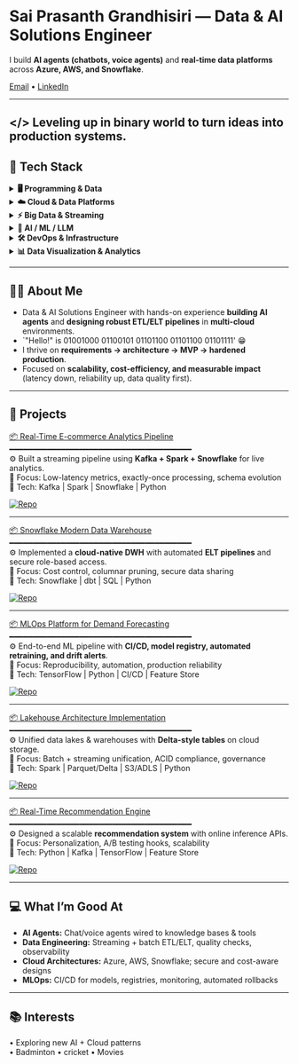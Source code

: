 # Sai Prasanth Grandhisiri — Data & AI Solutions Engineer  

I build **AI agents (chatbots, voice agents)** and **real-time data platforms** across **Azure, AWS, and Snowflake**.    

[Email](mailto:saiprasanth.grandhisiri@gmail.com) • [LinkedIn](https://linkedin.com/in/prasanth9883)  

---
</> Leveling up in binary world to turn ideas into production systems.
---

## 🧰 Tech Stack

<details>
<summary><strong>🖥️ Programming & Data</strong></summary>
<br>

![Python](https://img.shields.io/badge/Python-3776AB?style=for-the-badge&logo=python&logoColor=white)
![SQL](https://img.shields.io/badge/SQL-336791?style=for-the-badge&logo=postgresql&logoColor=white)
![Jupyter](https://img.shields.io/badge/Jupyter-F37626?style=for-the-badge&logo=jupyter&logoColor=white)

</details>

<details>
<summary><strong>☁️ Cloud & Data Platforms</strong></summary>
<br>

![Azure](https://img.shields.io/badge/Azure-0089D6?style=for-the-badge&logo=microsoft-azure&logoColor=white)
![AWS](https://img.shields.io/badge/AWS-232F3E?style=for-the-badge&logo=amazon-aws&logoColor=white)
![Snowflake](https://img.shields.io/badge/Snowflake-29B5E8?style=for-the-badge&logo=snowflake&logoColor=white)
![Databricks](https://img.shields.io/badge/Databricks-FF3621?style=for-the-badge&logo=databricks&logoColor=white)

</details>

<details>
<summary><strong>⚡ Big Data & Streaming</strong></summary>
<br>

![Apache Spark](https://img.shields.io/badge/Apache%20Spark-E25A1C?style=for-the-badge&logo=apachespark&logoColor=white)
![Apache Kafka](https://img.shields.io/badge/Apache%20Kafka-231F20?style=for-the-badge&logo=apachekafka&logoColor=white)
![Confluent](https://img.shields.io/badge/Confluent-0B5FFF?style=for-the-badge&logo=confluent&logoColor=white)

</details>

<details>
<summary><strong>🤖 AI / ML / LLM</strong></summary>
<br>

![TensorFlow](https://img.shields.io/badge/TensorFlow-FF6F00?style=for-the-badge&logo=tensorflow&logoColor=white)
![PyTorch](https://img.shields.io/badge/PyTorch-EE4C2C?style=for-the-badge&logo=pytorch&logoColor=white)
![JAX](https://img.shields.io/badge/JAX-4285F4?style=for-the-badge&logo=google&logoColor=white)
![LangChain](https://img.shields.io/badge/LangChain-1C3C3C?style=for-the-badge&logo=chainlink&logoColor=white)
![Hugging Face](https://img.shields.io/badge/🤗%20Hugging%20Face-FFD21E?style=for-the-badge&logoColor=black)
![OpenAI](https://img.shields.io/badge/OpenAI-412991?style=for-the-badge&logo=openai&logoColor=white)

</details>

<details>
<summary><strong>🛠️ DevOps & Infrastructure</strong></summary>
<br>

![Docker](https://img.shields.io/badge/Docker-2496ED?style=for-the-badge&logo=docker&logoColor=white)
![Kubernetes](https://img.shields.io/badge/Kubernetes-326CE5?style=for-the-badge&logo=kubernetes&logoColor=white)
![GitHub Actions](https://img.shields.io/badge/GitHub%20Actions-2088FF?style=for-the-badge&logo=githubactions&logoColor=white)
![Terraform](https://img.shields.io/badge/Terraform-7B42BC?style=for-the-badge&logo=terraform&logoColor=white)

</details>

<details>
<summary><strong>📊 Data Visualization & Analytics</strong></summary>
<br>

![Tableau](https://img.shields.io/badge/Tableau-E97627?style=for-the-badge&logo=tableau&logoColor=white)
![Power BI](https://img.shields.io/badge/Power%20BI-F2C811?style=for-the-badge&logo=powerbi&logoColor=black)
![Plotly](https://img.shields.io/badge/Plotly-3F4F75?style=for-the-badge&logo=plotly&logoColor=white)
![Streamlit](https://img.shields.io/badge/Streamlit-FF4B4B?style=for-the-badge&logo=streamlit&logoColor=white)

</details>

---


## 🙋‍♂️ About Me  

- Data & AI Solutions Engineer with hands-on experience **building AI agents** and **designing robust ETL/ELT pipelines** in **multi-cloud** environments.  
- `"Hello!" is 01001000 01100101 01101100 01101100 01101111' 😁  
- I thrive on **requirements → architecture → MVP → hardened production**.  
- Focused on **scalability, cost-efficiency, and measurable impact** (latency down, reliability up, data quality first).  

---

## 🚀 Projects  

[📦 Real-Time E-commerce Analytics Pipeline](#)  
━━━━━━━━━━━━━━━━━━━━━━━━━━━━━━━━━━━━━━━    
⚙️ Built a streaming pipeline using **Kafka + Spark + Snowflake** for live analytics.  
🎯 Focus: Low-latency metrics, exactly-once processing, schema evolution  
🔧 Tech: Kafka | Spark | Snowflake | Python  

[![Repo](https://img.shields.io/badge/📂-Repository-blue)](#)  


---

[📦 Snowflake Modern Data Warehouse](#)  
━━━━━━━━━━━━━━━━━━━━━━━━━━━━━━━━━━━━━━━    
⚙️ Implemented a **cloud-native DWH** with automated **ELT pipelines** and secure role-based access.  
🎯 Focus: Cost control, columnar pruning, secure data sharing  
🔧 Tech: Snowflake | dbt | SQL | Python  

[![Repo](https://img.shields.io/badge/📂-Repository-blue)](#)  


---

[📦 MLOps Platform for Demand Forecasting](#)  
━━━━━━━━━━━━━━━━━━━━━━━━━━━━━━━━━━━━━━━    
⚙️ End-to-end ML pipeline with **CI/CD, model registry, automated retraining, and drift alerts**.  
🎯 Focus: Reproducibility, automation, production reliability  
🔧 Tech: TensorFlow | Python | CI/CD | Feature Store  

[![Repo](https://img.shields.io/badge/📂-Repository-blue)](#)  

---

[📦 Lakehouse Architecture Implementation](#)  
━━━━━━━━━━━━━━━━━━━━━━━━━━━━━━━━━━━━━━━  
⚙️ Unified data lakes & warehouses with **Delta-style tables** on cloud storage.  
🎯 Focus: Batch + streaming unification, ACID compliance, governance  
🔧 Tech: Spark | Parquet/Delta | S3/ADLS | Python  

[![Repo](https://img.shields.io/badge/📂-Repository-blue)](#)  


---

[📦 Real-Time Recommendation Engine](#)  
━━━━━━━━━━━━━━━━━━━━━━━━━━━━━━━━━━━━━━━    
⚙️ Designed a scalable **recommendation system** with online inference APIs.  
🎯 Focus: Personalization, A/B testing hooks, scalability  
🔧 Tech: Python | Kafka | TensorFlow | Feature Store  

[![Repo](https://img.shields.io/badge/📂-Repository-blue)](#)  
 

---

## 💻 What I’m Good At  

- **AI Agents:** Chat/voice agents wired to knowledge bases & tools  
- **Data Engineering:** Streaming + batch ETL/ELT, quality checks, observability  
- **Cloud Architectures:** Azure, AWS, Snowflake; secure and cost-aware designs  
- **MLOps:** CI/CD for models, registries, monitoring, automated rollbacks  

---

## 📚 Interests  

• Exploring new AI + Cloud patterns  
• Badminton
• cricket
• Movies

